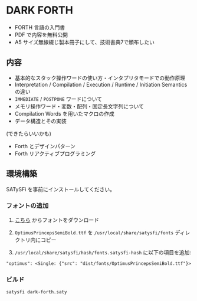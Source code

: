 # DARK FORTH

- FORTH 言語の入門書
- PDF で内容を無料公開
- A5 サイズ無線綴じ製本冊子にして、技術書典7で頒布したい

## 内容

- 基本的なスタック操作ワードの使い方・インタプリタモードでの動作原理
- Interpretation / Compilation / Execution / Runtime / Initiation Semantics の違い
- ``IMMEDIATE`` / ``POSTPONE`` ワードについて
- メモリ操作ワード・変数・配列・固定長文字列について
- Compilation Words を用いたマクロの作成
- データ構造とその実装

(できたらいいかも)

- Forth とデザインパターン
- Forth リアクティブプログラミング

## 環境構築

SATySFi を事前にインストールしてください。

### フォントの追加

1. [こちら](https://www.dafont.com/optimusprinceps.font) からフォントをダウンロード

2. `OptimusPrincepsSemiBold.ttf` を `/usr/local/share/satysfi/fonts` ディレクトリ内にコピー

3. `/usr/local/share/satysfi/hash/fonts.satysfi-hash` に以下の項目を追加:

```
"optimus": <Single: {"src": "dist/fonts/OptimusPrincepsSemiBold.ttf"}>
```

### ビルド

```
satysfi dark-forth.saty
```
